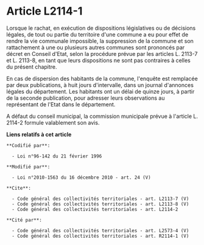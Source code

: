 # Article L2114-1

Lorsque le rachat, en exécution de dispositions législatives ou de décisions légales, de tout ou partie du territoire d'une
commune a eu pour effet de rendre la vie communale impossible, la suppression de la commune et son rattachement à une ou
plusieurs autres communes sont prononcés par décret en Conseil d'Etat, selon la procédure prévue par les articles L. 2113-7
et L. 2113-8, en tant que leurs dispositions ne sont pas contraires à celles du présent chapitre. 

En cas de dispersion des habitants de la commune, l'enquête est remplacée par deux publications, à huit jours d'intervalle,
dans un journal d'annonces légales du département. Les habitants ont un délai de quinze jours, à partir de la seconde
publication, pour adresser leurs observations au représentant de l'Etat dans le département.

A défaut du conseil municipal, la commission municipale prévue à l'article L. 2114-2 formule valablement son avis.

**Liens relatifs à cet article**

	**Codifié par**:

	  - Loi n°96-142 du 21 février 1996

	**Modifié par**:

	  - Loi n°2010-1563 du 16 décembre 2010 - art. 24 (V)

	**Cite**:

	  - Code général des collectivités territoriales - art. L2113-7 (V)
	  - Code général des collectivités territoriales - art. L2113-8 (V)
	  - Code général des collectivités territoriales - art. L2114-2

	**Cité par**:

	  - Code général des collectivités territoriales - art. L2573-4 (V)
	  - Code général des collectivités territoriales - art. R2114-1 (V)
